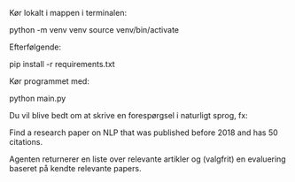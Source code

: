Kør lokalt i mappen i terminalen:

python -m venv venv
source venv/bin/activate  

Efterfølgende: 

pip install -r requirements.txt

Kør programmet med:

python main.py

Du vil blive bedt om at skrive en forespørgsel i naturligt sprog, fx:

Find a research paper on NLP that was published before 2018 and has 50 citations.

Agenten returnerer en liste over relevante artikler og (valgfrit) en evaluering baseret på kendte relevante papers.
